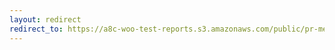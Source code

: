 ```yaml
---
layout: redirect
redirect_to: https://a8c-woo-test-reports.s3.amazonaws.com/public/pr-merge/37723/api/index.html
---
```

